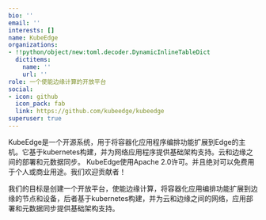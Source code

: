 ```yaml
---
bio: ''
email: ''
interests: []
name: KubeEdge
organizations:
- !!python/object/new:toml.decoder.DynamicInlineTableDict
  dictitems:
    name: ''
    url: ''
role: 一个使能边缘计算的开放平台
social:
- icon: github
  icon_pack: fab
  link: https://github.com/kubeedge/kubeedge
superuser: true
---
```

KubeEdge是一个开源系统，用于将容器化应用程序编排功能扩展到Edge的主机。它基于kubernetes构建，并为网络应用程序提供基础架构支持。云和边缘之间的部署和元数据同步。 KubeEdge使用Apache 2.0许可。并且绝对可以免费用于个人或商业用途。我们欢迎贡献者！   

我们的目标是创建一个开放平台，使能边缘计算，将容器化应用编排功能扩展到边缘的节点和设备，后者基于kubernetes构建，并为云和边缘之间的网络，应用部署和元数据同步提供基础架构支持。
